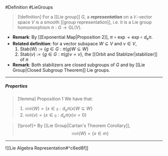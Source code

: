 #Definition #LieGroups 

> [!definition]
> For a [[Lie group]] $G$, a ***representation*** on a $\mathbb{K}$-vector space $V$ is a smooth [[group representation]], i.e. it is a Lie group homomorphism $\pi:G\to \text{GL}(V)$.
- **Remark**: By [[Exponential Map|Proposition 2]], $\pi \circ \exp= \exp \circ\  d_{e}\pi$.
- **Related definition**: for a vector subspace $W\subseteq V$ and $v\in V$,
	1. $\text{Stab}(W):=\{ g\in G:\pi(g)W\subseteq W \}$
	2. $\text{Stab}(v):=\{ g\in G:\pi(g)v=v \}$, the [[Orbit and Stablizer|stabilizer]] of $\pi$
- **Remark**: Both stabilizers are closed subgroups of $G$ and by [[Lie Group|Closed Subgroup Theorem]] Lie groups.
---
##### Properties
> [!lemma] Proposition 1
> We have that:
> 1. $\mathfrak{stab}(W)=\{x\in \mathfrak{g} :d_{e}\pi(x)W\subseteq W\}$
> 2. $\mathfrak{stab}(v)=\{ x\in \mathfrak{g}:d_{e}\pi(x)v=0 \}$

> [!proof]+
> By [[Lie Group|Cartan's Theorem Corollary]], $$\mathfrak{stab}(W)=\{ x\in m \}$$
---
![[Lie Algebra Representation#^c6ed8f]]
